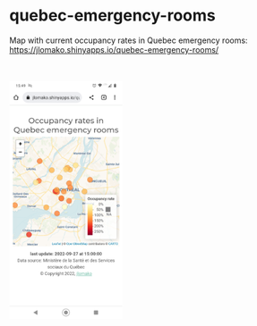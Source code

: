 # quebec-emergency-rooms
Map with current occupancy rates in Quebec emergency rooms:<br>
https://jlomako.shinyapps.io/quebec-emergency-rooms/

<br><br>
<img src="Screenshot_20220927-154910.png" alt="screenshot" width=40%>
